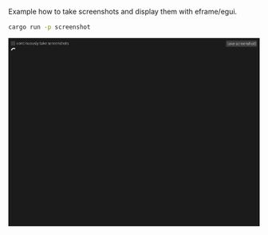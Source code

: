 Example how to take screenshots and display them with eframe/egui.

```sh
cargo run -p screenshot
```

![](screenshot.png)
